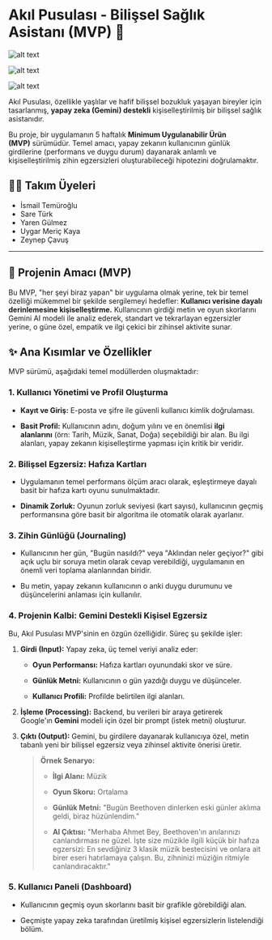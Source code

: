 # Akıl Pusulası - Bilişsel Sağlık Asistanı (MVP) 🧠

![alt text](https://img.shields.io/badge/status-in%20development-blue)

  

![alt text](https://img.shields.io/badge/version-MVP%200.1.0-lightgrey)

  

![alt text](https://img.shields.io/badge/license-MIT-green)

Akıl Pusulası, özellikle yaşlılar ve hafif bilişsel bozukluk yaşayan bireyler için tasarlanmış, **yapay zeka (Gemini) destekli** kişiselleştirilmiş bir bilişsel sağlık asistanıdır.

Bu proje, bir uygulamanın 5 haftalık **Minimum Uygulanabilir Ürün (MVP)** sürümüdür. Temel amacı, yapay zekanın kullanıcının günlük girdilerine (performans ve duygu durum) dayanarak anlamlı ve kişiselleştirilmiş zihin egzersizleri oluşturabileceği hipotezini doğrulamaktır.


## 👨‍💻 Takım Üyeleri

- İsmail Temüroğlu
- Sare Türk  
- Yaren Gülmez  
- Uygar Meriç Kaya  
- Zeynep Çavuş  

---

## 🚀 Projenin Amacı (MVP)

Bu MVP, "her şeyi biraz yapan" bir uygulama olmak yerine, tek bir temel özelliği mükemmel bir şekilde sergilemeyi hedefler: **Kullanıcı verisine dayalı derinlemesine kişiselleştirme.** Kullanıcının girdiği metin ve oyun skorlarını Gemini AI modeli ile analiz ederek, standart ve tekrarlayan egzersizler yerine, o güne özel, empatik ve ilgi çekici bir zihinsel aktivite sunar.

## ✨ Ana Kısımlar ve Özellikler

MVP sürümü, aşağıdaki temel modüllerden oluşmaktadır:

### 1. Kullanıcı Yönetimi ve Profil Oluşturma

- **Kayıt ve Giriş:** E-posta ve şifre ile güvenli kullanıcı kimlik doğrulaması.
    
- **Basit Profil:** Kullanıcının adını, doğum yılını ve en önemlisi **ilgi alanlarını** (örn: Tarih, Müzik, Sanat, Doğa) seçebildiği bir alan. Bu ilgi alanları, yapay zekanın kişiselleştirme yapması için kritik bir veridir.
    

### 2. Bilişsel Egzersiz: Hafıza Kartları

- Uygulamanın temel performans ölçüm aracı olarak, eşleştirmeye dayalı basit bir hafıza kartı oyunu sunulmaktadır.
    
- **Dinamik Zorluk:** Oyunun zorluk seviyesi (kart sayısı), kullanıcının geçmiş performansına göre basit bir algoritma ile otomatik olarak ayarlanır.
    

### 3. Zihin Günlüğü (Journaling)

- Kullanıcının her gün, "Bugün nasıldı?" veya "Aklından neler geçiyor?" gibi açık uçlu bir soruya metin olarak cevap verebildiği, uygulamanın en önemli veri toplama alanlarından biridir.
    
- Bu metin, yapay zekanın kullanıcının o anki duygu durumunu ve düşüncelerini anlaması için kullanılır.
    

### 4. Projenin Kalbi: Gemini Destekli Kişisel Egzersiz

Bu, Akıl Pusulası MVP'sinin en özgün özelliğidir. Süreç şu şekilde işler:

1. **Girdi (Input):** Yapay zeka, üç temel veriyi analiz eder:
    
    - **Oyun Performansı:** Hafıza kartları oyunundaki skor ve süre.
        
    - **Günlük Metni:** Kullanıcının o gün yazdığı duygu ve düşünceler.
        
    - **Kullanıcı Profili:** Profilde belirtilen ilgi alanları.
        
2. **İşleme (Processing):** Backend, bu verileri bir araya getirerek Google'ın **Gemini** modeli için özel bir prompt (istek metni) oluşturur.
    
3. **Çıktı (Output):** Gemini, bu girdilere dayanarak kullanıcıya özel, metin tabanlı yeni bir bilişsel egzersiz veya zihinsel aktivite önerisi üretir.
    
    > **Örnek Senaryo:**
    > 
    > - **İlgi Alanı:** Müzik
    >     
    > - **Oyun Skoru:** Ortalama
    >     
    > - **Günlük Metni:** "Bugün Beethoven dinlerken eski günler aklıma geldi, biraz hüzünlendim."
    >     
    > - **AI Çıktısı:** "Merhaba Ahmet Bey, Beethoven'ın anılarınızı canlandırması ne güzel. İşte size müzikle ilgili küçük bir hafıza egzersizi: En sevdiğiniz 3 klasik müzik bestecisini ve onlara ait birer eseri hatırlamaya çalışın. Bu, zihninizi müziğin ritmiyle canlandıracaktır."
    >     
    

### 5. Kullanıcı Paneli (Dashboard)

- Kullanıcının geçmiş oyun skorlarını basit bir grafikle görebildiği alan.
    
- Geçmişte yapay zeka tarafından üretilmiş kişisel egzersizlerin listelendiği bölüm.

  
